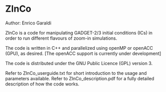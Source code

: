 # ZInCo

Author: Enrico Garaldi

ZInCo is a code for manipulating GADGET-2/3 initial conditions (ICs) in order to run different flavours of zoom-in simulations.

The code is written in C++ and parallelized using openMP or openACC (GPU), as desired. [The openACC support is currently under development]

The code is distributed under the GNU Public Licence (GPL) version 3.

Refer to ZInCo_userguide.txt for short introduction to the usage and parameters available. Refer to ZInCo_description.pdf for a fully detailed description of how the code works.
